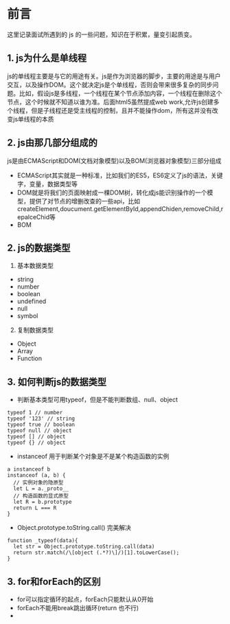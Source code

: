 
# 前言

这里记录面试所遇到的 js 的一些问题，知识在于积累，量变引起质变。

## 1. js为什么是单线程
js的单线程主要是与它的用途有关。js是作为浏览器的脚步，主要的用途是与用户交互，以及操作DOM。这个就决定js是个单线程，否则会带来很多复杂的同步问题。比如，假设js是多线程，一个线程在某个节点添加内容，一个线程在删除这个节点，这个时候就不知道以谁为准。后面html5虽然提成web work,允许js创建多个线程，但是子线程还是受主线程的控制，且并不能操作dom，所有这并没有改变js单线程的本质

## 2. js由那几部分组成的
js是由ECMAScript和DOM(文档对象模型)以及BOM(浏览器对象模型)三部分组成
- ECMAScript其实就是一种标准，比如我们的ES5，ES6定义了js的语法，关键字，变量，数据类型等
- DOM就是将我们的页面映射成一棵DOM树，转化成js能识别操作的一个模型，提供了对节点的增删改查的一些api，比如createElement,doucument.getElementById,appendChiden,removeChild,repalceChid等
- BOM

## 2. js的数据类型
1. 基本数据类型
- string
- number
- boolean
- undefined
- null
- symbol

2. 复制数据类型
- Object
- Array
- Function

## 3. 如何判断js的数据类型

- 判断基本类型可用typeof，但是不能判断数组、null、object
```
typeof 1 // number
typeof '123' // string
typeof true // boolean
typeof null // object
typeof [] // object
typeof {} // object
```

- instanceof 用于判断某个对象是不是某个构造函数的实例
```
a instanceof b
instanceof (a, b) {
  // 实例对象的隐原型
  let L = a._proto__
  // 构造函数的显式原型
  let R = b.prototype
  return L === R
}
```

- Object.prototype.toString.call() 完美解决
```
function _typeof(data){
  let str = Object.prototype.toString.call(data)
  return str.match(/\[object (.*?)\]/)[1].toLowerCase();
}
```

## 3. for和forEach的区别
- for可以指定循环的起点，forEach只能默认从0开始
- forEach不能用break跳出循环(return 也不行)
-
